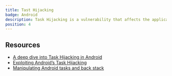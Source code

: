 ```yaml
---
title: Tast Hijacking
badge: Android
description: Task Hijacking is a vulnerability that affects the applications running on Android devices due to a misconfiguration in their AndroidManifest.xml with their Task Control features
position: 4
---
```





## Resources

- [A deep dive into Task Hijacking in Android](https://blog.dixitaditya.com/android-task-hijacking?x-host=blog.dixitaditya.com)
- [Exploiting Android’s Task Hijacking](https://medium.com/mobis3c/android-task-hijacking-6a3a8848f16e)
- [Manipulating Android tasks and back stack](https://www.slideshare.net/RanNachmany/manipulating-android-tasks-and-back-stack)